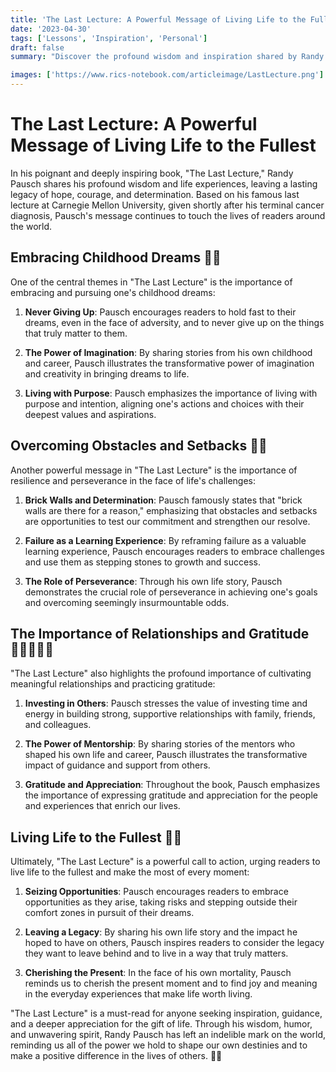 ```yaml
---
title: 'The Last Lecture: A Powerful Message of Living Life to the Fullest'
date: '2023-04-30'
tags: ['Lessons', 'Inspiration', 'Personal']
draft: false
summary: "Discover the profound wisdom and inspiration shared by Randy Pausch in his iconic book, 'The Last Lecture.' Explore the powerful life lessons and insights that have touched the lives of millions, and learn how to embrace your dreams, overcome obstacles, and live life to the fullest."

images: ['https://www.rics-notebook.com/articleimage/LastLecture.png']
---
```


# The Last Lecture: A Powerful Message of Living Life to the Fullest

In his poignant and deeply inspiring book, "The Last Lecture," Randy Pausch shares his profound wisdom and life experiences, leaving a lasting legacy of hope, courage, and determination. Based on his famous last lecture at Carnegie Mellon University, given shortly after his terminal cancer diagnosis, Pausch's message continues to touch the lives of readers around the world.

## Embracing Childhood Dreams 🚀💫

One of the central themes in "The Last Lecture" is the importance of embracing and pursuing one's childhood dreams:

1. **Never Giving Up**: Pausch encourages readers to hold fast to their dreams, even in the face of adversity, and to never give up on the things that truly matter to them.

2. **The Power of Imagination**: By sharing stories from his own childhood and career, Pausch illustrates the transformative power of imagination and creativity in bringing dreams to life.

3. **Living with Purpose**: Pausch emphasizes the importance of living with purpose and intention, aligning one's actions and choices with their deepest values and aspirations.

## Overcoming Obstacles and Setbacks 💪🌈

Another powerful message in "The Last Lecture" is the importance of resilience and perseverance in the face of life's challenges:

1. **Brick Walls and Determination**: Pausch famously states that "brick walls are there for a reason," emphasizing that obstacles and setbacks are opportunities to test our commitment and strengthen our resolve.

2. **Failure as a Learning Experience**: By reframing failure as a valuable learning experience, Pausch encourages readers to embrace challenges and use them as stepping stones to growth and success.

3. **The Role of Perseverance**: Through his own life story, Pausch demonstrates the crucial role of perseverance in achieving one's goals and overcoming seemingly insurmountable odds.

## The Importance of Relationships and Gratitude 👨‍👩‍👧‍👦💞

"The Last Lecture" also highlights the profound importance of cultivating meaningful relationships and practicing gratitude:

1. **Investing in Others**: Pausch stresses the value of investing time and energy in building strong, supportive relationships with family, friends, and colleagues.

2. **The Power of Mentorship**: By sharing stories of the mentors who shaped his own life and career, Pausch illustrates the transformative impact of guidance and support from others.

3. **Gratitude and Appreciation**: Throughout the book, Pausch emphasizes the importance of expressing gratitude and appreciation for the people and experiences that enrich our lives.

## Living Life to the Fullest 🌟🎉

Ultimately, "The Last Lecture" is a powerful call to action, urging readers to live life to the fullest and make the most of every moment:

1. **Seizing Opportunities**: Pausch encourages readers to embrace opportunities as they arise, taking risks and stepping outside their comfort zones in pursuit of their dreams.

2. **Leaving a Legacy**: By sharing his own life story and the impact he hoped to have on others, Pausch inspires readers to consider the legacy they want to leave behind and to live in a way that truly matters.

3. **Cherishing the Present**: In the face of his own mortality, Pausch reminds us to cherish the present moment and to find joy and meaning in the everyday experiences that make life worth living.

"The Last Lecture" is a must-read for anyone seeking inspiration, guidance, and a deeper appreciation for the gift of life. Through his wisdom, humor, and unwavering spirit, Randy Pausch has left an indelible mark on the world, reminding us all of the power we hold to shape our own destinies and to make a positive difference in the lives of others. 🌟💓
